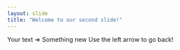 ```yaml
---
layout: slide
title: "Welcome to our second slide!"
---
```

Your text => Something new
Use the left arrow to go back!